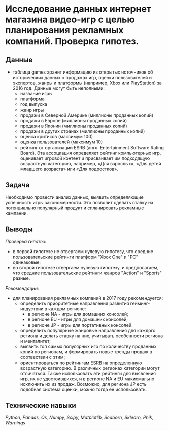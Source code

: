 # Исследование данных интернет магазина видео-игр с целью планирования рекламных компаний. Проверка гипотез.

## Данные

- таблица games хранит информацию из открытых источников  об исторических данных о продажах игр, оценки пользователей и экспертов, жанры и платформы (например, Xbox или PlayStation) за 2016 год. Данные могут быть неполными:
  - название игры
  - платформа
  - год выпуска
  - жанр игры
  - продажи в Северной Америке (миллионы проданных копий)
  - продажи в Европе (миллионы проданных копий)
  - продажи в Японии (миллионы проданных копий)
  - продажи в других странах (миллионы проданных копий)
  - оценка критиков (максимум 100)
  - оценка пользователей (максимум 10)
  - рейтинг от организации ESRB (англ. Entertainment Software Rating Board). Эта ассоциация определяет рейтинг компьютерных игр, оценивает игровой контент и присваивает им подходящую возрастную категорию, например, «Для взрослых», «Для детей младшего возраста» или «Для подростков».

## Задача

Необходимо провести анализ данных, выявить определяющие успешность игры закономерности. Это позволит сделать ставку на потенциально популярный продукт и спланировать рекламные кампании.

## Выводы

*Проверка гипотез:*

- в первой гипотезе не отвергаем нулевую гипотезу, что средние пользовательские рейтинги платформ "Xbox One" и "PC" одинаковые;
- во второй гипотезе отвергаем нулевую гипотезу, и предполагаем, что средние пользовательские рейтинги жанров "Action" и "Sports" разные.

*Рекомендации:*
- для планирования рекламных компаний в 2017 году рекомендуется:
  - определить приоритетные направления развития гейминг-индустрии в каждом регионе:
    - в регионе NA - игры для домашних консолей;
    - в регионе EU - игры для домашних консолей;
    - в регионе JP - игры для портативных консолей.
  - определить популярные жанровые направления для каждого региона и делать ставку на них, учитывать особенности региона и менталитет;
  - выявить топ самых популярных игр по количеству проданных копий по регионам, и формировать новые тренды продаж в соотвествии с этим;
  - ориентироваться по рейтингам ESRB на определенную возрастную категорию. В различных регионах категории могут отличаться. Также использовать эти рейтинги для выявления игр, их не удостоившихся, и в регионе NA и EU макисмально исключить их из продаж. Возможно, для региона JP есть подобная система оценки, можно тогда ее использовать.

## Технические навыки
*Python, Pandas, Os, Numpy, Scipy, Matplotlib, Seaborn, Sklearn, Phik, Warnings*
